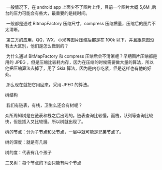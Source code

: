 ​	一般情况下，在 android app 上面少不了图片上传，目前一个图片大概 5,6M ,后台的压力可能会有些大，最重要的是耗时间。

​	一般都是通过 BitmapFactory 压缩尺寸，compress 压缩质量，压缩后的图片不太清晰。

​	第三方的应用，QQ，WX，小米等图片压缩后都是在 100k 以下，并且跟原图没有太大区别，他们是怎么做到的？

​	为什么通过 BitMapFactory 和 compress 压缩后会不清晰呢？早期图片压缩都是用的 JPEG ，但是压缩比较耗内存，因为在压缩的时候需要做大量的算法，所以他把压缩算法去掉了，用了 Skia 算法，因为是内存吃紧，但是这样也有他的好处。

​	那么现在就把它用回来，采用 JPEG 的算法。

树结构

​		我们有链表，有栈，卫生么还会有树呢？

​		众所周知树是在链表和栈之后出现的。链表查询比较慢，而栈，队列等查询比较快，但是插入又比较慢。所以树就出现了。

树的节点：分为子节点和父节点，一层中就可能是兄弟节点了。

树的深度：就是有几层

树的度：代表有几个孩子

二叉树：每个节点的下面只能有两个节点